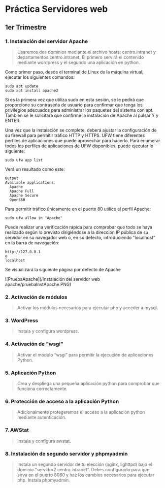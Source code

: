# **Práctica Servidores web**
## 1er Trimestre

### 1. Instalación del servidor Apache

>Usaremos dos dominios mediante el archivo hosts: centro.intranet y departamentos.centro.intranet. El primero servirá el contenido mediante wordpress y el segundo una aplicación en python.

Como primer paso, desde el terminal de Linux de la máquina virtual, ejecutar los siguientes comandos:

```
sudo apt update
sudo apt install apache2
```

Si es la primera vez que utiliza sudo en esta sesión, se le pedirá que proporcione su contraseña de usuario para confirmar que tenga los privilegios adecuados para administrar los paquetes del sistema con apt. También se le solicitará que confirme la instalación de Apache al pulsar Y y ENTER.

Una vez que la instalación se complete, deberá ajustar la configuración de su firewall para permitir tráfico HTTP y HTTPS. UFW tiene diferentes perfiles de aplicaciones que puede aprovechar para hacerlo. Para enumerar todos los perfiles de aplicaciones de UFW disponibles, puede ejecutar lo siguiente:

```
sudo ufw app list
```

Verá un resultado como este:

```
Output
Available applications:
  Apache
  Apache Full
  Apache Secure
  OpenSSH
```

Para permitir tráfico únicamente en el puerto 80 utilice el perfil Apache:

```
sudo ufw allow in "Apache"
```

Puede realizar una verificación rápida para comprobar que todo se haya realizado según lo previsto dirigiéndose a la dirección IP pública de su servidor en su navegador web o, en su defecto, introduciendo "localhost" en la barra de navegación:

```
http://127.0.0.1
o
localhost
```
Se visualizará la siguiente página por defecto de Apache

![PruebaApache](/Instalación del servidor web apache/pruebaInstApache.PNG)


### 2. Activación de módulos

>Activar los módulos necesarios para ejecutar php y acceder a mysql.



### 3. WordPress

>Instala y configura wordpress.



### 4. Activación de "wsgi"

>Activar el módulo “wsgi” para permitir la ejecución de aplicaciones Python.



### 5. Aplicación Python

>Crea y despliega una pequeña aplicación python para comprobar que funciona correctamente.



### 6. Protección de acceso a la aplicación Python

>Adicionalmente protegeremos el acceso a la aplicación python mediante autenticación.



### 7. AWStat

>Instala y configura awstat.



### 8. Instalación de segundo servidor y phpmyadmin

>Instala un segundo servidor de tu elección (nginx, lighttpd) bajo el dominio “servidor2.centro.intranet”. Debes configurarlo para que sirva en el puerto 8080 y haz los cambios necesarios para ejecutar php. Instala phpmyadmin.